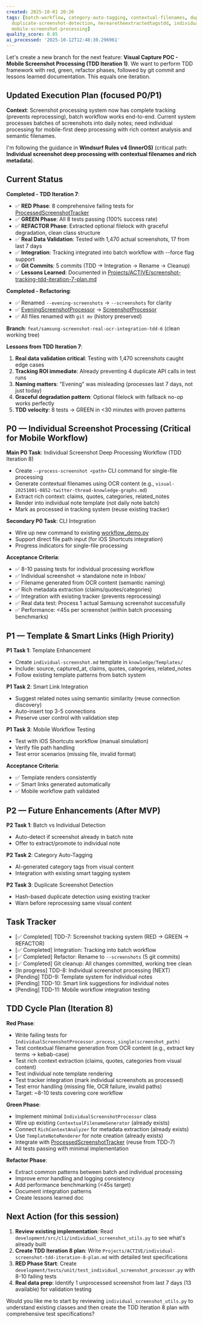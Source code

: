 ```yaml
---
created: 2025-10-01 20:26
tags: [batch-workflow, category-auto-tagging, contextual-filenames, duplicate-detection,
  duplicate-screenshot-detection, herearetheextractedtagstdd, individual-processing,
  mobile-screenshot-processing]
quality_score: 0.85
ai_processed: '2025-10-12T12:48:30.296961'
---
```

Let's create a new branch for the next feature: **Visual Capture POC - Mobile Screenshot Processing (TDD Iteration 1)**. We want to perform TDD framework with red, green, refactor phases, followed by git commit and lessons learned documentation. This equals one iteration.

## Updated Execution Plan (focused P0/P1)

**Context**: Screenshot processing system now has complete tracking (prevents reprocessing), batch workflow works end-to-end. Current system processes batches of screenshots into daily notes; need individual processing for mobile-first deep processing with rich context analysis and semantic filenames.

I'm following the guidance in **Windsurf Rules v4 (InnerOS)** (critical path: **Individual screenshot deep processing with contextual filenames and rich metadata**).

## Current Status

**Completed - TDD Iteration 7**: 
- ✅ **RED Phase**: 8 comprehensive failing tests for [ProcessedScreenshotTracker](cci:2://file:///Users/thaddius/repos/inneros-zettelkasten/development/src/cli/screenshot_tracking.py:32:0-204:43)
- ✅ **GREEN Phase**: All 8 tests passing (100% success rate)
- ✅ **REFACTOR Phase**: Extracted optional filelock with graceful degradation, clean class structure
- ✅ **Real Data Validation**: Tested with 1,470 actual screenshots, 17 from last 7 days
- ✅ **Integration**: Tracking integrated into batch workflow with --force flag support
- ✅ **Git Commits**: 5 commits (TDD → Integration → Rename → Cleanup)
- ✅ **Lessons Learned**: Documented in [Projects/ACTIVE/screenshot-tracking-tdd-iteration-7-plan.md](cci:7://file:///Users/thaddius/repos/inneros-zettelkasten/Projects/ACTIVE/screenshot-tracking-tdd-iteration-7-plan.md:0:0-0:0)

**Completed - Refactoring**:
- ✅ Renamed `--evening-screenshots` → `--screenshots` for clarity
- ✅ [EveningScreenshotProcessor](cci:2://file:///Users/thaddius/repos/inneros-zettelkasten/development/src/cli/evening_screenshot_processor.py:54:0-1072:95) → [ScreenshotProcessor](cci:2://file:///Users/thaddius/repos/inneros-zettelkasten/development/src/cli/screenshot_processor.py:53:0-1103:95)
- ✅ All files renamed with `git mv` (history preserved)

**Branch**: `feat/samsung-screenshot-real-ocr-integration-tdd-6` (clean working tree)

**Lessons from TDD Iteration 7**:
1. **Real data validation critical**: Testing with 1,470 screenshots caught edge cases
2. **Tracking ROI immediate**: Already preventing 4 duplicate API calls in test runs
3. **Naming matters**: "Evening" was misleading (processes last 7 days, not just today)
4. **Graceful degradation pattern**: Optional filelock with fallback no-op works perfectly
5. **TDD velocity**: 8 tests → GREEN in <30 minutes with proven patterns

## P0 — Individual Screenshot Processing (Critical for Mobile Workflow)

**Main P0 Task**: Individual Screenshot Deep Processing Workflow (TDD Iteration 8)
- Create `--process-screenshot <path>` CLI command for single-file processing
- Generate contextual filenames using OCR content (e.g., `visual-20251001-0852-twitter-thread-knowledge-graphs.md`)
- Extract rich context: claims, quotes, categories, related_notes
- Render into individual note template (not daily note batch)
- Mark as processed in tracking system (reuse existing tracker)

**Secondary P0 Task**: CLI Integration
- Wire up new command to existing [workflow_demo.py](cci:7://file:///Users/thaddius/repos/inneros-zettelkasten/development/src/cli/workflow_demo.py:0:0-0:0)
- Support direct file path input (for iOS Shortcuts integration)
- Progress indicators for single-file processing

**Acceptance Criteria**:
- ✅ 8-10 passing tests for individual processing workflow
- ✅ Individual screenshot → standalone note in Inbox/
- ✅ Filename generated from OCR content (semantic naming)
- ✅ Rich metadata extraction (claims/quotes/categories)
- ✅ Integration with existing tracker (prevents reprocessing)
- ✅ Real data test: Process 1 actual Samsung screenshot successfully
- ✅ Performance: <45s per screenshot (within batch processing benchmarks)

## P1 — Template & Smart Links (High Priority)

**P1 Task 1**: Template Enhancement
- Create `individual-screenshot.md` template in `knowledge/Templates/`
- Include: source, captured_at, claims, quotes, categories, related_notes
- Follow existing template patterns from batch system

**P1 Task 2**: Smart Link Integration
- Suggest related notes using semantic similarity (reuse connection discovery)
- Auto-insert top 3-5 connections
- Preserve user control with validation step

**P1 Task 3**: Mobile Workflow Testing
- Test with iOS Shortcuts workflow (manual simulation)
- Verify file path handling
- Test error scenarios (missing file, invalid format)

**Acceptance Criteria**:
- ✅ Template renders consistently
- ✅ Smart links generated automatically
- ✅ Mobile workflow path validated

## P2 — Future Enhancements (After MVP)

**P2 Task 1**: Batch vs Individual Detection
- Auto-detect if screenshot already in batch note
- Offer to extract/promote to individual note

**P2 Task 2**: Category Auto-Tagging
- AI-generated category tags from visual content
- Integration with existing smart tagging system

**P2 Task 3**: Duplicate Screenshot Detection
- Hash-based duplicate detection using existing tracker
- Warn before reprocessing same visual content

## Task Tracker

- [✅ Completed] TDD-7: Screenshot tracking system (RED → GREEN → REFACTOR)
- [✅ Completed] Integration: Tracking into batch workflow  
- [✅ Completed] Refactor: Rename to `--screenshots` (5 git commits)
- [✅ Completed] Git cleanup: All changes committed, working tree clean
- [In progress] TDD-8: Individual screenshot processing (NEXT)
- [Pending] TDD-9: Template system for individual notes
- [Pending] TDD-10: Smart link suggestions for individual notes
- [Pending] TDD-11: Mobile workflow integration testing

## TDD Cycle Plan (Iteration 8)

**Red Phase**: 
- Write failing tests for `IndividualScreenshotProcessor.process_single(screenshot_path)`
- Test contextual filename generation from OCR content (e.g., extract key terms → kebab-case)
- Test rich context extraction (claims, quotes, categories from visual content)
- Test individual note template rendering
- Test tracker integration (mark individual screenshots as processed)
- Test error handling (missing file, OCR failure, invalid paths)
- Target: ~8-10 tests covering core workflow

**Green Phase**: 
- Implement minimal `IndividualScreenshotProcessor` class
- Wire up existing `ContextualFilenameGenerator` (already exists)
- Connect `RichContextAnalyzer` for metadata extraction (already exists)
- Use `TemplateNoteRenderer` for note creation (already exists)
- Integrate with [ProcessedScreenshotTracker](cci:2://file:///Users/thaddius/repos/inneros-zettelkasten/development/src/cli/screenshot_tracking.py:32:0-204:43) (reuse from TDD-7)
- All tests passing with minimal implementation

**Refactor Phase**: 
- Extract common patterns between batch and individual processing
- Improve error handling and logging consistency
- Add performance benchmarking (<45s target)
- Document integration patterns
- Create lessons learned doc

## Next Action (for this session)

1. **Review existing implementation**: Read `development/src/cli/individual_screenshot_utils.py` to see what's already built
2. **Create TDD Iteration 8 plan**: Write `Projects/ACTIVE/individual-screenshot-tdd-iteration-8-plan.md` with detailed test specifications
3. **RED Phase Start**: Create `development/tests/unit/test_individual_screenshot_processor.py` with 8-10 failing tests
4. **Real data prep**: Identify 1 unprocessed screenshot from last 7 days (13 available) for validation testing

Would you like me to start by reviewing `individual_screenshot_utils.py` to understand existing classes and then create the TDD Iteration 8 plan with comprehensive test specifications?